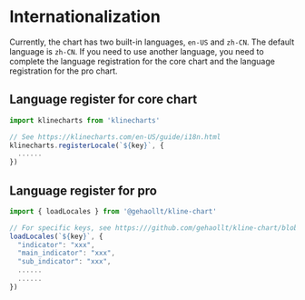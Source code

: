 # Internationalization

Currently, the chart has two built-in languages, `en-US` and `zh-CN`. The default language is `zh-CN`. If you need to use another language, you need to complete the language registration for the core chart and the language registration for the pro chart.

## Language register for core chart

```typescript
import klinecharts from 'klinecharts'

// See https://klinecharts.com/en-US/guide/i18n.html
klinecharts.registerLocale(`${key}`, {
  ......
})
```

## Language register for pro

```typescript
import { loadLocales } from '@gehaollt/kline-chart'

// For specific keys, see https:///github.com/gehaollt/kline-chart/blob/main/src/i18n/zh-CN.json
loadLocales(`${key}`, {
  "indicator": "xxx",
  "main_indicator": "xxx",
  "sub_indicator": "xxx",
  ......
  ......
})
```
